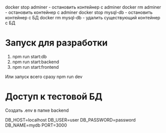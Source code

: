 docker stop adminer - остановить контейнер с adminer
docker rm adminer - остановить контейнер с adminer
docker stop mysql-db - остановить контейнер с БД
docker rm mysql-db - удалить существующий контейнер с БД

# Запуск для разработки
1. npm run start:db
2. npm run start:backend
3. npm run start:frontend

Или запуск всего сразу npm run dev

# Доступ к тестовой БД
Создать .env в папке backend

DB_HOST=localhost
DB_USER=user
DB_PASSWORD=password
DB_NAME=mydb
PORT=3000